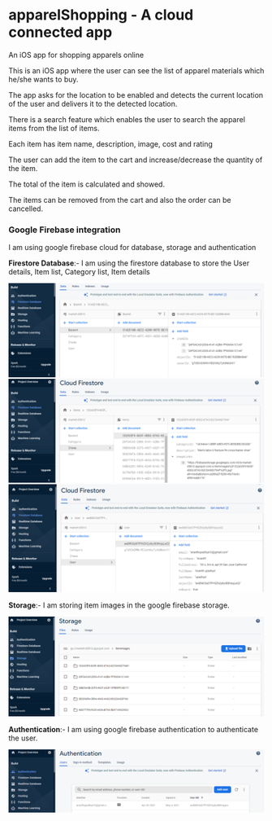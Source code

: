 # apparelShopping - A cloud connected app
An iOS app for shopping apparels online

This is an iOS app where the user can see the list of apparel materials which he/she wants to buy.

The app asks for the location to be enabled and detects the current location of the user and delivers it to the detected location.

There is a search feature which enables the user to search the apparel items from the list of items.

Each item has item name, description, image, cost and rating

The user can add the item to the cart and increase/decrease the quantity of the item.

The total of the item is calculated and showed.

The items can be removed from the cart and also the order can be cancelled.

### Google Firebase integration

I am using google firebase cloud for database, storage and authentication

<b>Firestore Database</b>:- I am using the firestore database to store the User details, Item list, Category list, Item details

![](https://github.com/ANANTHUPADHYA/apparelShopping/blob/main/screenShots/fireStoreDatabase.PNG)
![](https://github.com/ANANTHUPADHYA/apparelShopping/blob/main/screenShots/fireStoreDatabase2.PNG)
![](https://github.com/ANANTHUPADHYA/apparelShopping/blob/main/screenShots/fireStoreDatabase3.PNG)

<b>Storage</b>:-  I am storing item images in the google firebase storage.

![](https://github.com/ANANTHUPADHYA/apparelShopping/blob/main/screenShots/firebaseStorage.PNG)

<b>Authentication</b>:- I am using google firebase authentication to authenticate the user.

![](https://github.com/ANANTHUPADHYA/apparelShopping/blob/main/screenShots/firebaseAuthentication.PNG)
